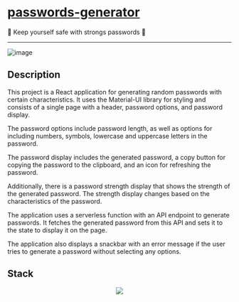 # [passwords-generator](https://www.passwords-generator.com/)
 🔐 Keep yourself safe with strongs passwords  🔐

------

![image](https://user-images.githubusercontent.com/61948229/219883760-6b485626-fd43-408f-8c99-22b573da49cf.png)

## Description
This project is a React application for generating random passwords with certain characteristics. It uses the Material-UI library for styling and consists of a single page with a header, password options, and password display.

The password options include password length, as well as options for including numbers, symbols, lowercase and uppercase letters in the password.

The password display includes the generated password, a copy button for copying the password to the clipboard, and an icon for refreshing the password.

Additionally, there is a password strength display that shows the strength of the generated password. The strength display changes based on the characteristics of the password.

The application uses a serverless function with an API endpoint to generate passwords. It fetches the generated password from this API and sets it to the state to display it on the page.

The application also displays a snackbar with an error message if the user tries to generate a password without selecting any options.

## Stack

<p align="center">
  <a href="https://skillicons.dev">
    <img src="https://skillicons.dev/icons?i=ts,vercel,nextjs,figma,react,materialui" />
  </a>
</p>
